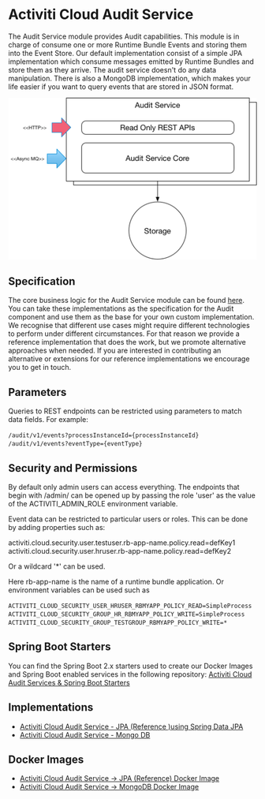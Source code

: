 # Activiti Cloud Audit Service

The Audit Service module provides Audit capabilities. This module is in charge of consume one or more Runtime Bundle Events and storing them into the Event Store. Our default implementation consist of a simple JPA implementation which consume messages emitted by Runtime Bundles and store them as they arrive. The audit service doesn't do any data manipulation. There is also a MongoDB implementation, which makes your life easier if you want to query events that are stored in JSON format.

![](../../.gitbook/assets/auditservice.png)

## Specification

The core business logic for the Audit Service module can be found [here](https://github.com/Activiti/activiti-cloud-audit-service/tree/develop/activiti-cloud-services-audit). You can take these implementations as the specification for the Audit component and use them as the base for your own custom implementation. We recognise that different use cases might require different technologies to perform under different circumstances. For that reason we provide a reference implementation that does the work, but we promote alternative approaches when needed. If you are interested in contributing an alternative or extensions for our reference implementations we encourage you to get in touch.

## Parameters

Queries to REST endpoints can be restricted using parameters to match data fields. For example:

`/audit/v1/events?processInstanceId={processInstanceId}` `/audit/v1/events?eventType={eventType}`

## Security and Permissions

By default only admin users can access everything. The endpoints that begin with /admin/ can be opened up by passing the role 'user' as the value of the ACTIVITI\_ADMIN\_ROLE environment variable.

Event data can be restricted to particular users or roles. This can be done by adding properties such as:

activiti.cloud.security.user.testuser.rb-app-name.policy.read=defKey1 activiti.cloud.security.user.hruser.rb-app-name.policy.read=defKey2

Or a wildcard '\*' can be used.

Here rb-app-name is the name of a runtime bundle application. Or environment variables can be used such as

`ACTIVITI_CLOUD_SECURITY_USER_HRUSER_RBMYAPP_POLICY_READ=SimpleProcess` `ACTIVITI_CLOUD_SECURITY_GROUP_HR_RBMYAPP_POLICY_WRITE=SimpleProcess` `ACTIVITI_CLOUD_SECURITY_GROUP_TESTGROUP_RBMYAPP_POLICY_WRITE=*`

## Spring Boot Starters

You can find the Spring Boot 2.x starters used to create our Docker Images and Spring Boot enabled services in the following repository: [Activiti Cloud Audit Services & Spring Boot Starters](https://github.com/Activiti/activiti-cloud-audit-service)

## Implementations

* [Activiti Cloud Audit Service - JPA \(Reference \)using Spring Data JPA](https://github.com/Activiti/activiti-cloud-audit/)
* [Activiti Cloud Audit Service - Mongo DB](https://github.com/Activiti/activiti-cloud-audit-mongodb/)

## Docker Images

* [Activiti Cloud Audit Service -&gt; JPA \(Reference\) Docker Image](https://hub.docker.com/r/activiti/activiti-cloud-audit/)
* [Activiti Cloud Audit Service -&gt; MongoDB Docker Image](https://hub.docker.com/r/activiti/activiti-cloud-audit-mongodb/)


